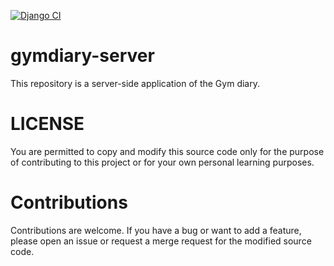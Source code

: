 [![Django CI](https://github.com/yuki00yossi/gymdiary-server/actions/workflows/django.yml/badge.svg)](https://github.com/yuki00yossi/gymdiary-server/actions/workflows/django.yml)
# gymdiary-server
This repository is a server-side application of the Gym diary.

# LICENSE
You are permitted to copy and modify this source code only for the purpose of contributing to this project or for your own personal learning purposes.

# Contributions
Contributions are welcome.
If you have a bug or want to add a feature, please open an issue or request a merge request for the modified source code.

